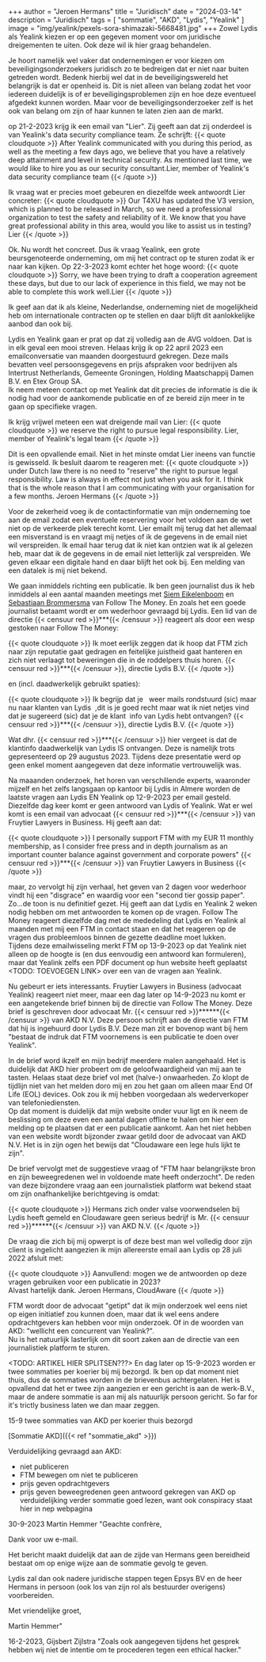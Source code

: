 +++
author = "Jeroen Hermans"
title = "Juridisch"
date = "2024-03-14"
description = "Juridisch"
tags = [
    "sommatie", "AKD", "Lydis", "Yealink"
]
image = "img/yealink/pexels-sora-shimazaki-5668481.jpg"
+++
Zowel Lydis als Yealink kiezen er op een gegeven moment voor om juridische dreigementen te uiten. Ook deze wil ik hier 
graag behandelen.
<!--more-->
Je hoort namelijk wel vaker dat ondernemingen er voor kiezen om beveiligingsonderzoekers juridisch zo te bedreigen dat
er niet naar buiten getreden wordt. Bedenk hierbij wel dat in de beveiligingswereld het belangrijk is dat er openheid is.
Dit is niet alleen van belang zodat het voor iedereen duidelijk is of er beveiligingsproblemen zijn en hoe deze eventueel
afgedekt kunnen worden. Maar voor de beveiligingsonderzoeker zelf is het ook van belang om zijn of haar kunnen te laten 
zien aan de markt.  

op 21-2-2023 krijg ik een email van "Lier". Zij geeft aan dat zij onderdeel is van Yealink's data security compliance team. Ze schrijft:
{{< quote cloudquote >}}
After Yealink communicated with you during this period, as well as the meeting a few days ago, we believe that you have 
a relatively deep attainment and level in technical security. As mentioned last time, we would like to hire you as our 
security consultant.<span>Lier, member of Yealink's data security compliance team</span>
{{< /quote >}}

Ik vraag wat er precies moet gebeuren en diezelfde week antwoordt Lier concreter:
{{< quote cloudquote >}}
Our T4XU has updated the V3 version, which is planned to be released in March, so we need a professional organization 
to test the safety and reliability of it. We know that you have great professional ability in this area, would you like 
to assist us in testing?<span>Lier</span>
{{< /quote >}}

Ok. Nu wordt het concreet. Dus ik vraag Yealink, een grote beursgenoteerde onderneming, om mij het contract op te sturen
zodat ik er naar kan kijken. Op 22-3-2023 komt echter het hoge woord:
{{< quote cloudquote >}}
Sorry, we have been trying to draft a cooperation agreement these days, but due to our lack of experience in this field, 
we may not be able to complete this work well.<span>Lier</span>
{{< /quote >}}

Ik geef aan dat ik als kleine, Nederlandse, onderneming niet de mogelijkheid heb om internationale contracten op te 
stellen en daar blijft dit aanlokkelijke aanbod dan ook bij.  

Lydis en Yealink gaan er prat op dat zij volledig aan de AVG voldoen. Dat is in elk geval een mooi streven. Helaas krijg 
ik op 22 april 2023 een emailconversatie van maanden doorgestuurd gekregen. Deze mails bevatten veel persoonsgegevens en 
prijs afspraken voor bedrijven als Intertrust Netherlands, Gemeente Groningen, Holding Maatschappij Damen B.V. en Etex 
Group SA.  
Ik neem meteen contact op met Yealink dat dit precies de informatie is die ik nodig had voor de aankomende publicatie en
of ze bereid zijn meer in te gaan op specifieke vragen.  

Ik krijg vrijwel meteen een wat dreigende mail van Lier:
{{< quote cloudquote >}}
we reserve the right to pursue legal responsibility. <span>Lier, member of Yealink's legal team</span>
{{< /quote >}}

Dit is een opvallende email. Niet in het minste omdat Lier ineens van functie is gewisseld. Ik besluit daarom te reageren met:
{{< quote cloudquote >}}
under Dutch law there is no need to "reserve" the right to pursue legal responsibility. Law is always in effect not just 
when you ask for it. I think that is the whole reason that I am communicating with your organisation for a few months.
<span>Jeroen Hermans</span>
{{< /quote >}}

Voor de zekerheid voeg ik de contactinformatie van mijn onderneming toe aan de email zodat een eventuele reservering 
voor het voldoen aan de wet niet op de verkeerde plek terecht komt. Lier emailt mij terug dat het allemaal een 
misverstand is en vraagt mij netjes of ik de gegevens in de email niet wil verspreiden. Ik email haar terug dat ik niet
kan ontzien wat ik al gelezen heb, maar dat ik de gegevens in de email niet letterlijk zal verspreiden. We geven elkaar
een digitale hand en daar blijft het ook bij. Een melding van een datalek is mij niet bekend.  

We gaan inmiddels richting een publicatie. Ik ben geen journalist dus ik heb inmiddels al een aantal maanden meetings 
met [Siem Eikelenboom](https://www.ftm.nl/auteur/siem-eikelenboom) en [Sebastiaan Brommersma](https://www.ftm.nl/auteur/sebastiaan-brommersma) 
van Follow The Money. En zoals het een goede journalist betaamt wordt er om wederhoor gevraagd bij Lydis. 
Een lid van de directie {{< censuur red >}}***{{< /censuur >}} reageert als door een wesp gestoken naar Follow The Money:

{{< quote cloudquote >}}
Ik moet eerlijk zeggen dat ik hoop dat FTM zich naar zijn reputatie gaat gedragen en feitelijke juistheid gaat hanteren 
en zich niet verlaagt tot beweringen die in de roddelpers thuis horen.
<span>{{< censuur red >}}***{{< /censuur >}}, directie Lydis B.V.</span>
{{< /quote >}}

en (incl. daadwerkelijk gebruikt spaties):

{{< quote cloudquote >}}
Ik begrijp dat je&nbsp;&nbsp;&nbsp;weer mails rondstuurd (sic) maar nu naar klanten van Lydis&nbsp;&nbsp;,dit is je goed recht maar wat ik niet 
netjes vind dat je sugereerd (sic) dat je de klant&nbsp;&nbsp;info van Lydis hebt ontvangen?
<span>{{< censuur red >}}***{{< /censuur >}}, directie Lydis B.V.</span>
{{< /quote >}}

Wat dhr. {{< censuur red >}}***{{< /censuur >}} hier vergeet is dat de klantinfo daadwerkelijk van Lydis IS ontvangen. 
Deze is namelijk trots gepresenteerd op 29 augustus 2023. Tijdens deze presentatie werd op geen enkel moment aangegeven 
dat deze informatie vertrouwelijk was.  

Na maaanden onderzoek, het horen van verschillende experts, waaronder mijzelf en het zelfs langsgaan op kantoor bij Lydis
in Almere worden de laatste vragen aan Lydis EN Yealink op 12-9-2023 per email gesteld. Diezelfde dag keer komt er geen antwoord van
Lydis of Yealink. Wat er wel komt is een email van advocaat {{< censuur red >}}***{{< /censuur >}} van 
Fruytier Lawyers in Business. Hij geeft aan dat:

{{< quote cloudquote >}}
I personally support FTM with my EUR 11 monthly membership, as I consider free press and in depth journalism as an 
important counter balance against government and corporate powers"
<span>{{< censuur red >}}***{{< /censuur >}} van Fruytier Lawyers in Business</span>
{{< /quote >}}

maar, zo vervolgt hij zijn verhaal, het geven van 2 dagen voor wederhoor vindt hij een "disgrace" en waardig voor een 
"second tier gossip paper".  
Zo...de toon is nu definitief gezet. Hij geeft aan dat Lydis en Yealink 2 weken nodig hebben om met antwoorden te komen
op de vragen. Follow The Money reageert diezelfde dag met de mededeling dat Lydis en Yealink al maanden met mij een FTM in
contact staan en dat het reageren op de vragen dus probleemloos binnen de gezette deadline moet lukken.  
Tijdens deze emailwisseling merkt FTM op 13-9-2023 op dat Yealink niet alleen op de hoogte is (en dus eenvoudig een
antwoord kan formuleren), maar dat Yealink zelfs een PDF document op hun website heeft geplaatst <TODO: TOEVOEGEN LINK> over een van de 
vragen aan Yealink.  

Nu gebeurt er iets interessants. Fruytier Lawyers in Business (advocaat Yealink) reageert niet meer, maar een dag later 
op 14-9-2023 nu komt er een aangetekende brief binnen bij de directie van Follow The Money. 
Deze brief is geschreven door advocaat Mr. {{< censuur red >}}******{{< /censuur >}} van AKD N.V. Deze persoon 
schrijft aan de directie van FTM dat hij is ingehuurd door Lydis B.V. Deze man zit er bovenop want bij hem "bestaat 
de indruk dat FTM voornemens is een publicatie te doen over Yealink".  

In de brief word ikzelf en mijn bedrijf meerdere malen aangehaald. Het is duidelijk dat AKD hier probeert om de 
geloofwaardigheid van mij aan te tasten. Helaas staat deze brief vol met (halve-) onwaarheden. Zo klopt de tijdlijn
niet van het melden doro mij en zou het gaan om alleen maar End Of Life (EOL) devices. Ook zou ik mij hebben 
voorgedaan als wederverkoper van telefoniediensten.  
Op dat moment is duidelijk dat mijn website onder vuur ligt en ik neem de beslissing om deze even een aantal dagen 
offline te halen om hier een melding op te plaatsen dat er een publicatie aankomt. Aan het niet hebben van een website
wordt bijzonder zwaar getild door de advocaat van AKD N.V. Het is in zijn ogen het bewijs dat "Cloudaware een lege huls 
lijkt te zijn".  

De brief vervolgt met de suggestieve vraag of "FTM haar belangrijkste bron en zijn beweegredenen wel in
voldoende mate heeft onderzocht". De reden van deze bijzondere vraag aan een journalistiek platform wat bekend staat om
zijn onafhankelijke berichtgeving is omdat:

{{< quote cloudquote >}}
Hermans zich onder valse voorwendselen bij Lydis heeft gemeld en Cloudaware geen serieus bedrijf is
<span>Mr. {{< censuur red >}}******{{< /censuur >}} van AKD N.V.</span>
{{< /quote >}}

De vraag die zich bij mij opwerpt is of deze best man wel volledig door zijn client is ingelicht aangezien ik mijn
allereerste email aan Lydis op 28 juli 2022 afsluit met:

{{< quote cloudquote >}}
Aanvullend: mogen we de antwoorden op deze vragen gebruiken voor een publicatie in 2023?  
Alvast hartelijk dank.
<span>Jeroen Hermans, CloudAware</span>
{{< /quote >}}

FTM wordt door de advocaat "getipt" dat ik mijn onderzoek wel eens niet op eigen initiatief zou kunnen doen, maar dat ik
wel eens andere opdrachtgevers kan hebben voor mijn onderzoek. Of in de woorden van AKD: "wellicht een
concurrent van Yealink?".  
Nu is het natuurlijk lasterlijk om dit soort zaken aan de directie van een journalistiek platform te sturen.  

<TODO: ARTIKEL HIER SPLITSEN???>
En dag later op 15-9-2023 worden er twee sommaties per koerier bij mij bezorgd. Ik ben op dat moment niet thuis, dus de 
sommaties worden in de brievenbus achtergelaten. Het is opvallend dat het er twee zijn aangezien er een gericht is aan
de werk-B.V., maar de andere sommatie is aan mij als natuurlijk persoon gericht. So far for it's trictly business laten 
we dan maar zeggen.



15-9 twee sommaties van AKD per koerier thuis bezorgd

[Sommatie AKD]({{< ref "sommatie_akd" >}})

Verduidelijking gevraagd aan AKD:
- niet publiceren
- FTM bewegen om niet te publiceren
- prijs geven opdrachtgevers
- prijs geven beweegredenen
geen antwoord gekregen van AKD op verduidelijking
verder sommatie goed lezen, want ook conspiracy staat hier in
nep webpagina



30-9-2023 Martin Hemmer
"Geachte confrère,

Dank voor uw e-mail.

Het bericht maakt duidelijk dat aan de zijde van Hermans geen bereidheid bestaat om op enige wijze aan de sommatie gevolg te geven.

Lydis zal dan ook nadere juridische stappen tegen Epsys BV en de heer Hermans in persoon (ook los van zijn rol als bestuurder overigens) voorbereiden.

Met vriendelijke groet,

Martin Hemmer"

16-2-2023, Gijsbert Zijlstra
"Zoals ook aangegeven tijdens het gesprek hebben wij niet de intentie om te procederen tegen een ethical hacker."


